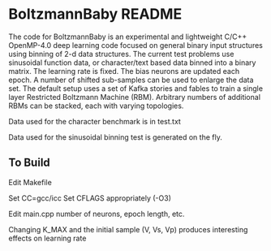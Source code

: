 # BoltzmannBaby README

The code for BoltzmannBaby is an experimental and lightweight C/C++ OpenMP-4.0 deep learning code focused on general binary input structures using binning of 2-d data structures. The current test problems use sinusoidal function data, or character/text based data binned into a binary matrix. The learning rate is fixed. The bias neurons are updated each epoch. A number of shifted sub-samples can be used to enlarge the data set. The default setup uses a set of Kafka stories and fables to train a single layer Restricted Boltzmann Machine (RBM). Arbitrary numbers of additional RBMs can be stacked, each with varying topologies.

Data used for the character benchmark is in test.txt

Data used for the sinusoidal binning test is generated on the fly. 


To Build
-----------------------------
Edit Makefile

Set CC=gcc/icc
Set CFLAGS appropriately (-O3)

Edit main.cpp number of neurons, epoch length, etc.

Changing K_MAX and the initial sample (V, Vs, Vp) produces interesting effects on learning rate
